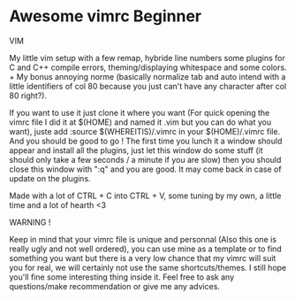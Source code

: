 # Awesome vimrc Beginner



VIM

My little vim setup with a few remap, hybride line numbers some plugins for C and C++ compile errors, theming/displaying whitespace and some colors. + My bonus annoying norme (basically normalize tab and auto intend with a little identifiers of col 80 because you just can't have any character after col 80 right?).

If you want to use it just clone it where you want (For quick opening the vimrc file I did it at $(HOME) and named it .vim but you can do what you want), juste add :source $(WHEREITIS)/.vimrc in your $(HOME)/.vimrc file. And you should be good to go ! The first time you lunch it a window should appear and install all the plugins, just let this window do some stuff (it should only take a few seconds / a minute if you are slow) then you should close this window with ":q" and you are good. It may come back in case of update on the plugins.

Made with a lot of CTRL + C into CTRL + V, some tuning by my own, a little time and a lot of hearth <3


WARNING !

Keep in mind that your vimrc file is unique and personnal (Also this one is really ugly and not well ordered), you can use mine as a template or to find something you want but there is a very low chance that my vimrc will suit you for real, we will certainly not use the same shortcuts/themes. I still hope you'll fine some interesting thing inside it. Feel free to ask any questions/make recommendation or give me any advices.
